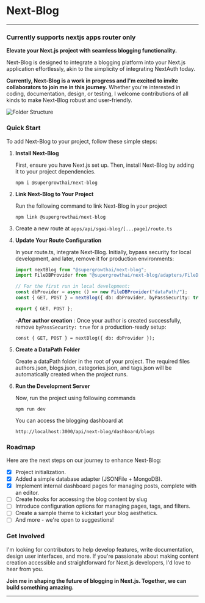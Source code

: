 # Next-Blog

****

### Currently supports nextjs apps router only

**Elevate your Next.js project with seamless blogging functionality.**

Next-Blog is designed to integrate a blogging platform into your Next.js application effortlessly, akin to the
simplicity of integrating NextAuth today.

**Currently, Next-Blog is a work in progress and I'm excited to invite collaborators to join me in this journey.**
Whether you're interested in coding, documentation, design, or testing, I welcome contributions of all kinds to make
Next-Blog robust and user-friendly.

![Folder Structure](https://github.com/captadexp/next-blog/blob/main/images/apps-router-folder-structure.png?raw=true)


### Quick Start

To add Next-Blog to your project, follow these simple steps:

1. **Install Next-Blog**

   First, ensure you have Next.js set up.
   Then, install Next-Blog by adding it to your project dependencies.
   ```shell
   npm i @supergrowthai/next-blog
   ```

2. **Link Next-Blog to Your Project**
 
   Run the following command to link Next-Blog in your project
   ```shell
   npm link @supergrowthai/next-blog
   ```


3. Create a new route at ```apps/api/sgai-blog/[...page]/route.ts```


4. **Update Your Route Configuration**

   In your route.ts, integrate Next-Blog. Initially, bypass security for local development, and later, remove it for production environments:

   ```typescript
   import nextBlog from "@supergrowthai/next-blog";
   import FileDBProvider from "@supergrowthai/next-blog/adapters/FileDBAdapter";

   // For the first run in local development:
   const dbProvider = async () => new FileDBProvider("dataPath/");
   const { GET, POST } = nextBlog({ db: dbProvider, byPassSecurity: true });

   export { GET, POST };
   ```

   -**After author creation** : Once your author is created successfully, remove ```byPassSecurity: true``` for a production-ready setup:

   ```shell
   const { GET, POST } = nextBlog({ db: dbProvider });
   ```



5. **Create a DataPath Folder**

   Create a dataPath folder in the root of your project. The required files authors.json, blogs.json, categories.json, and tags.json will be automatically created when the project runs.

6. **Run the Development Server**

   Now, run the project using following commands
   
   ```shell
   npm run dev
   ```

   You can access the blogging dashboard at
   
   ```shell
   http://localhost:3000/api/next-blog/dashboard/blogs
   ```


### Roadmap

Here are the next steps on our journey to enhance Next-Blog:

- [x] Project initialization.
- [x] Added a simple database adapter (JSONFile + MongoDB).
- [x] Implement internal dashboard pages for managing posts, complete with an editor.
- [ ] Create hooks for accessing the blog content by slug
- [ ] Introduce configuration options for managing pages, tags, and filters.
- [ ] Create a sample theme to kickstart your blog aesthetics.
- [ ] And more - we're open to suggestions!

### Get Involved

I'm looking for contributors to help develop features, write documentation, design user interfaces, and more. If
you're passionate about making content creation accessible and straightforward for Next.js developers, I'd love to hear
from you.

**Join me in shaping the future of blogging in Next.js. Together, we can build something amazing.**

---


